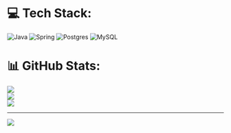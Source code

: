 
# 💻 Tech Stack:
![Java](https://img.shields.io/badge/java-%23ED8B00.svg?style=for-the-badge&logo=java&logoColor=white) ![Spring](https://img.shields.io/badge/spring-%236DB33F.svg?style=for-the-badge&logo=spring&logoColor=white) ![Postgres](https://img.shields.io/badge/postgres-%23316192.svg?style=for-the-badge&logo=postgresql&logoColor=white) ![MySQL](https://img.shields.io/badge/mysql-%2300f.svg?style=for-the-badge&logo=mysql&logoColor=white)
# 📊 GitHub Stats:
![](https://github-readme-stats.vercel.app/api?username=MatheusAlvesPereira&theme=dark&hide_border=false&include_all_commits=true&count_private=true)<br/>
![](https://github-readme-streak-stats.herokuapp.com/?user=MatheusAlvesPereira&theme=dark&hide_border=false)<br/>
![](https://github-readme-stats.vercel.app/api/top-langs/?username=MatheusAlvesPereira&theme=dark&hide_border=false&include_all_commits=true&count_private=true&layout=compact)

---
[![](https://visitcount.itsvg.in/api?id=MatheusAlvesPereira&icon=0&color=0)](https://visitcount.itsvg.in)

<!-- Proudly created with GPRM ( https://gprm.itsvg.in ) -->
